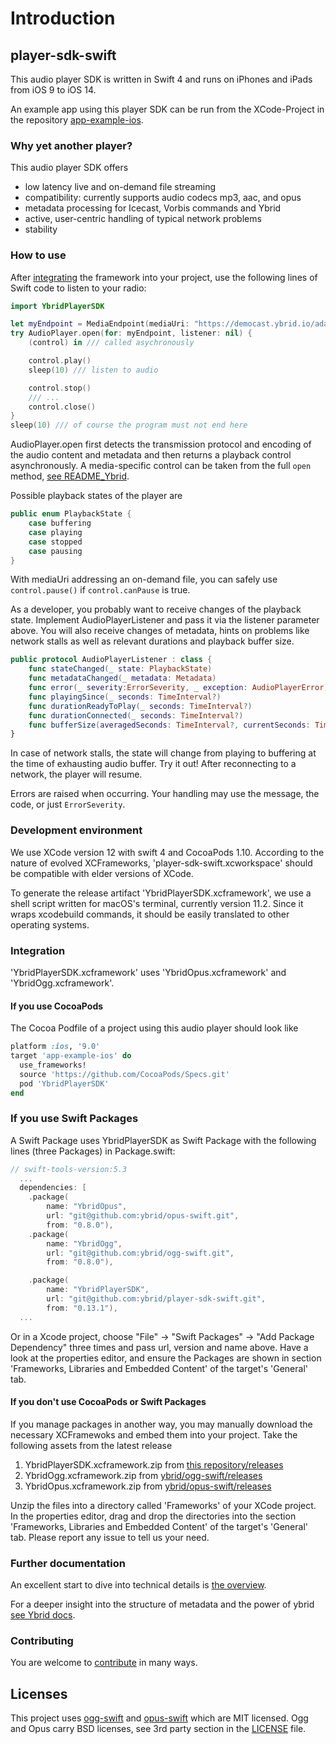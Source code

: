 # Introduction

## player-sdk-swift

This audio player SDK is written in Swift 4 and runs on iPhones and iPads from iOS 9 to iOS 14.

An example app using this player SDK can be run from the XCode-Project in the repository [app-example-ios](https://github.com/ybrid/app-example-ios).

### Why yet another player?

This audio player SDK offers

* low latency live and on-demand file streaming
* compatibility: currently supports audio codecs mp3, aac, and opus
* metadata processing for Icecast, Vorbis commands and Ybrid 
* active, user-centric handling of typical network problems
* stability

### How to use

After [integrating](https://github.com/ybrid/player-sdk-swift#integration) the framework into your project, use the following lines of Swift code to listen to your radio:

```swift
import YbridPlayerSDK

let myEndpoint = MediaEndpoint(mediaUri: "https://democast.ybrid.io/adaptive-demo")
try AudioPlayer.open(for: myEndpoint, listener: nil) {
    (control) in /// called asychronously

    control.play()
    sleep(10) /// listen to audio

    control.stop()
    /// ...
    control.close()
}
sleep(10) /// of course the program must not end here
```

AudioPlayer.open first detects the transmission protocol and encoding of the audio content and metadata and then returns a playback control asynchronously. A media-specific control can be taken from the full `open` method, [see README\_Ybrid](readme_ybrid.md).

Possible playback states of the player are

```swift
public enum PlaybackState {
    case buffering 
    case playing 
    case stopped 
    case pausing 
}
```

With mediaUri addressing an on-demand file, you can safely use `control.pause()` if `control.canPause` is true.

As a developer, you probably want to receive changes of the playback state. Implement AudioPlayerListener and pass it via the listener parameter above. You will also receive changes of metadata, hints on problems like network stalls as well as relevant durations and playback buffer size.

```swift
public protocol AudioPlayerListener : class {
    func stateChanged(_ state: PlaybackState)
    func metadataChanged(_ metadata: Metadata)
    func error(_ severity:ErrorSeverity, _ exception: AudioPlayerError)
    func playingSince(_ seconds: TimeInterval?)
    func durationReadyToPlay(_ seconds: TimeInterval?)
    func durationConnected(_ seconds: TimeInterval?)
    func bufferSize(averagedSeconds: TimeInterval?, currentSeconds: TimeInterval?)
}
```

In case of network stalls, the state will change from playing to buffering at the time of exhausting audio buffer. Try it out! After reconnecting to a network, the player will resume.

Errors are raised when occurring. Your handling may use the message, the code, or just `ErrorSeverity`.

### Development environment

We use XCode version 12 with swift 4 and CocoaPods 1.10. According to the nature of evolved XCFrameworks, 'player-sdk-swift.xcworkspace' should be compatible with elder versions of XCode.

To generate the release artifact 'YbridPlayerSDK.xcframework', we use a shell script written for macOS's terminal, currently version 11.2. Since it wraps xcodebuild commands, it should be easily translated to other operating systems.

### Integration

'YbridPlayerSDK.xcframework' uses 'YbridOpus.xcframework' and 'YbridOgg.xcframework'.

#### If you use CocoaPods

The Cocoa Podfile of a project using this audio player should look like

```ruby
platform :ios, '9.0'
target 'app-example-ios' do
  use_frameworks!
  source 'https://github.com/CocoaPods/Specs.git'
  pod 'YbridPlayerSDK'
end
```
### If you use Swift Packages
A Swift Package uses YbridPlayerSDK as Swift Package with the following lines (three Packages) in Package.swift:
```swift 
// swift-tools-version:5.3
  ...
  dependencies: [
    .package(
        name: "YbridOpus",
        url: "git@github.com:ybrid/opus-swift.git",
        from: "0.8.0"),
    .package(
        name: "YbridOgg",
        url: "git@github.com:ybrid/ogg-swift.git",
        from: "0.8.0"),

    .package(
        name: "YbridPlayerSDK",
        url: "git@github.com:ybrid/player-sdk-swift.git",
        from: "0.13.1"),
  ...
```
Or in a Xcode project, choose "File" -> "Swift Packages" -> "Add Package Dependency" three times and pass url, version and name above. Have a look at the properties editor, and ensure the Packages are shown in section 'Frameworks, Libraries and Embedded Content' of the target's 'General' tab. 

#### If you don't use CocoaPods or Swift Packages

If you manage packages in another way, you may manually download the necessary XCFramewoks and embed them into your project. Take the following assets from the latest release 
1. YbridPlayerSDK.xcframework.zip from [this repository/releases](https://github.com/ybrid/player-sdk-swift/releases) 
2. YbridOgg.xcframework.zip from [ybrid/ogg-swift/releases](https://github.com/ybrid/ogg-swift/releases)  
3. YbridOpus.xcframework.zip from [ybrid/opus-swift/releases](https://github.com/ybrid/opus-swift/releases)

Unzip the files into a directory called 'Frameworks' of your XCode project. In the properties editor, drag and drop the directories into the section 'Frameworks, Libraries and Embedded Content' of the target's 'General' tab. Please report any issue to tell us your need.

### Further documentation

An excellent start to dive into technical details is [the overview](https://github.com/ybrid/overview).

For a deeper insight into the structure of metadata and the power of ybrid [see Ybrid docs](https://github.com/ybrid/player-interaction/blob/master/doc).

### Contributing

You are welcome to [contribute](https://github.com/ybrid/player-sdk-swift/blob/master/CONTRIBUTING.md) in many ways.

## Licenses

This project uses [ogg-swift](https://github.com/ybrid/ogg-swift) and [opus-swift](https://github.com/ybrid/opus-swift) which are MIT licensed. Ogg and Opus carry BSD licenses, see 3rd party section in the [LICENSE](https://github.com/ybrid/player-sdk-swift/blob/master/LICENSE) file.

